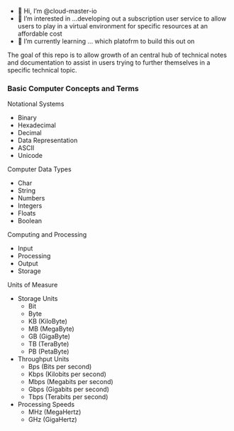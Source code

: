 - 👋 Hi, I’m @cloud-master-io
- 👀 I’m interested in ...developing out a subscription user service to allow users to play in a virtual environment for specific resources at an affordable cost
- 🌱 I’m currently learning ... which platofrm to build this out on

<!---
cloud-master-io/cloud-master-io is a ✨ special ✨ repository because its `README.md` (this file) appears on your GitHub profile.
You can click the Preview link to take a look at your changes.
--->

The goal of this repo is to allow growth of an central hub of technical notes and documentation to assist in users trying to further themselves in a specific technical topic.  


### Basic Computer Concepts and Terms

Notational Systems
- Binary
- Hexadecimal
- Decimal
- Data Representation
 - ASCII
 - Unicode

Computer Data Types
- Char
- String
- Numbers
 - Integers
 - Floats
- Boolean

Computing and Processing
- Input
- Processing
- Output
- Storage

Units of Measure
- Storage Units
  - Bit
  - Byte
  - KB (KiloByte)
  - MB (MegaByte)
  - GB (GigaByte)
  - TB (TeraByte)
  - PB (PetaByte)
- Throughput Units
  - Bps (Bits per second)
  - Kbps (Kilobits per second)
  - Mbps (Megabits per second)
  - Gbps (Gigabits per second)
  - Tbps (Terabits per second)
- Processing Speeds
  - MHz (MegaHertz)
  - GHz (GigaHertz)